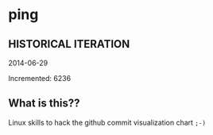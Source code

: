 # ping

## HISTORICAL ITERATION
2014-06-29

Incremented: 6236

## What is this?? 
Linux skills to hack the github commit visualization chart `;-)`
